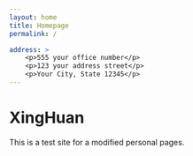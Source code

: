 ```yaml
---
layout: home
title: Homepage
permalink: /

address: >
	<p>555 your office number</p>
	<p>123 your address street</p>
	<p>Your City, State 12345</p>
---
```


# XingHuan

This is a test site for a modified personal pages.